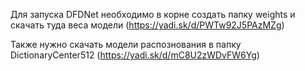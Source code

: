 Для запуска DFDNet необходимо в корне создать папку weights и скачать туда веса модели (https://yadi.sk/d/PWTw92J5PAzMZg)

Также нужно скачать модели распознования в папку DictionaryCenter512 (https://yadi.sk/d/mC8U2zWDvFW6Yg)

